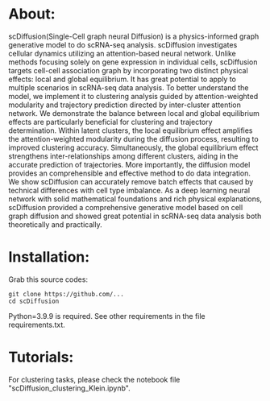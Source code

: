 # About:

scDiffusion(Single-Cell graph neural Diffusion) is a physics-informed graph generative model to do scRNA-seq analysis. scDiffusion investigates cellular dynamics utilizing an attention-based neural network. Unlike methods focusing solely on gene expression in individual cells, scDiffusion targets cell-cell association graph by incorporating two distinct physical effects: local and global equilibrium. It has great potential to apply to multiple scenarios in scRNA-seq data analysis. To better understand the model, we implement it to clustering analysis guided by attention-weighted modularity and trajectory prediction directed by inter-cluster attention network. We demonstrate the balance between local and global equilibrium effects are particularly beneficial for clustering and trajectory determination. Within latent clusters, the local equilibrium effect amplifies the attention-weighted modularity during the diffusion process, resulting to improved clustering accuracy. Simultaneously, the global equilibrium effect strengthens inter-relationships among different clusters, aiding in the accurate prediction of trajectories. More importantly, the diffusion model provides an comprehensible and effective method to do data integration. We show scDiffusion can accurately remove batch effects that caused by technical differences with cell type imbalance. As a deep learning neural network with solid mathematical foundations and rich physical explanations, scDiffusion provided a comprehensive generative model based on cell graph diffusion and showed great potential in scRNA-seq data analysis both theoretically and practically.


# Installation:

Grab this source codes:
```
git clone https://github.com/...
cd scDiffusion
```
Python=3.9.9 is required. See other requirements in the file requirements.txt.

# Tutorials:

For clustering tasks, please check the notebook file "scDiffusion_clustering_Klein.ipynb". 
